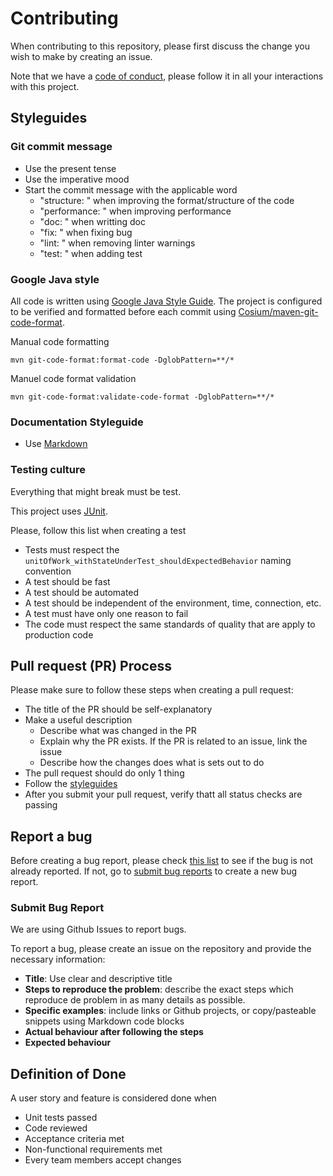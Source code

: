 # Contributing

When contributing to this repository, please first discuss the change you wish to make by creating an issue.

Note that we have a [code of conduct](https://github.com/glo2003/glo2003-h2020-eq05/blob/master/CODE_OF_CONDUCT.md), please follow it in all your interactions with this project.

## Styleguides

### Git commit message
- Use the present tense
- Use the imperative mood
- Start the commit message with the applicable word
    - "structure: " when improving the format/structure of the code
    - "performance: " when improving performance
    - "doc: " when writting doc
    - "fix: " when fixing bug
    - "lint: " when removing linter warnings
    - "test: " when adding test 
   

### Google Java style

All code is written using [Google Java Style Guide](https://google.github.io/styleguide/javaguide.html).
The project is configured to be verified and formatted before each commit using [Cosium/maven-git-code-format](https://github.com/Cosium/maven-git-code-format).

Manual code formatting

    mvn git-code-format:format-code -DglobPattern=**/*

Manuel code format validation
    
    mvn git-code-format:validate-code-format -DglobPattern=**/*
    
### Documentation Styleguide
- Use [Markdown](https://www.markdownguide.org/basic-syntax/)

### Testing culture

Everything that might break must be test.


This project uses [JUnit](https://junit.org/junit5/).

Please, follow this list when creating a test
- Tests must respect the ``unitOfWork_withStateUnderTest_shouldExpectedBehavior`` naming convention
- A test should be fast
- A test should be automated
- A test should be independent of the environment, time, connection, etc.
- A test must have only one reason to fail
- The code must respect the same standards of quality that are apply to production code


## Pull request (PR) Process
Please make sure to follow these steps when creating a pull request:
- The title of the PR should be self-explanatory
- Make a useful description
    - Describe what was changed in the PR
    - Explain why the PR exists. If the PR is related to an issue, link the issue
    - Describe how the changes does what is sets out to do
- The pull request should do only 1 thing
- Follow the [styleguides](#styleguides)
- After you submit your pull request, verify thatt all status checks are passing

## Report a bug

Before creating a bug report, please check [this list](https://github.com/glo2003/glo2003-h2020-eq05/issues) to see if the bug is not already reported.
If not, go to [submit bug reports](#submit-bug-report) to create a new bug report.

### Submit Bug Report
We are using Github Issues to report bugs.  

To report a bug, please create an issue on the repository and provide the necessary information: 

- **Title**: Use clear and descriptive title
- **Steps to reproduce the problem**: describe the exact steps which reproduce de problem in as many details as possible.
- **Specific examples**: include links or Github projects, or copy/pasteable snippets using Markdown code blocks
- **Actual behaviour after following the steps**
- **Expected behaviour**

## Definition of Done
A user story and feature is considered done when
- Unit tests passed
- Code reviewed
- Acceptance criteria met
- Non-functional requirements met
- Every team members accept changes
